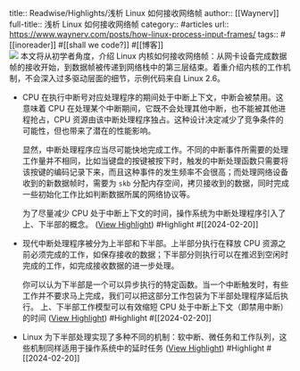 title:: Readwise/Highlights/浅析 Linux 如何接收网络帧
author:: [[Waynerv]]
full-title:: 浅析 Linux 如何接收网络帧
category:: #articles
url:: https://www.waynerv.com/posts/how-linux-process-input-frames/
tags:: #[[inoreader]] #[[shall we code?]] #[[博客]]  
![](https://waynerv.com/2022-04-21-soft-interrupt.png)
本文将从初学者角度，介绍 Linux 内核如何接收网络帧：从网卡设备完成数据帧的接收开始，到数据帧被传递到网络栈中的第三层结束。着重介绍内核的工作机制，不会深入过多驱动层面的细节，示例代码来自 Linux 2.6。
- CPU 在执行中断号对应处理程序的期间处于中断上下文，中断会被禁用。这意味着 CPU 在处理某个中断期间，它既不会处理其他中断，也不能被其他进程抢占，CPU 资源由该中断处理程序独占。这种设计决定减少了竞争条件的可能性，但也带来了潜在的性能影响。
  
  显然，中断处理程序应当尽可能快地完成工作。不同的中断事件所需要的处理工作量并不相同，比如当键盘的按键被按下时，触发的中断处理函数只需要将该按键的编码记录下来，而且这种事件的发生频率不会很高；而处理网络设备收到的新数据帧时，需要为 `skb` 分配内存空间，拷贝接收到的数据，同时完成一些初始化工作比如判断数据所属的网络协议等。
  
  为了尽量减少 CPU 处于中断上下文的时间，操作系统为中断处理程序引入了上、下半部的概念。 ([View Highlight](https://read.readwise.io/read/01hq29x9fh2nknfw5n5grypmk3)) #Highlight #[[2024-02-20]]
- 现代中断处理程序被分为上半部和下半部。上半部分执行在释放 CPU 资源之前必须完成的工作，如保存接收的数据；下半部分则执行可以在推迟到空闲时完成的工作，如完成接收数据的进一步处理。
  
  你可以认为下半部是一个可以异步执行的特定函数。当一个中断触发时，有些工作并不要求马上完成，我们可以把这部分工作包装为下半部处理程序延后执行。 上、下半部工作模型可以有效缩短 CPU 处于中断上下文（即禁用中断）的时间 ([View Highlight](https://read.readwise.io/read/01hq29y7hw5tve2sbtd8qa5ee7)) #Highlight #[[2024-02-20]]
- Linux 为下半部处理实现了多种不同的机制：软中断、微任务和工作队列，这些机制同样适用于操作系统中的延时任务 ([View Highlight](https://read.readwise.io/read/01hq29yk4q3am60qahtxb790vj)) #Highlight #[[2024-02-20]]